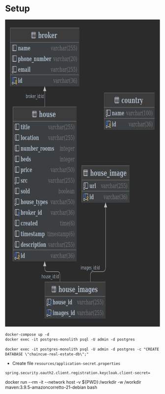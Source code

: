 # Setup

[//]: # (![Alt text]&#40;db.png&#41;)

<img src="db.png" alt="Alt text" width="700" height="1000" />

```
docker-compose up -d
docker exec -it postgres-monolith psql -U admin -d postgres

docker exec -it postgres-monolith psql -U admin -d postgres -c "CREATE DATABASE \"chaincue-real-estate-db\";"
```

- Create file `resources/application-secret.properties`

```
spring.security.oauth2.client.registration.keycloak.client-secret=
```

docker run --rm -it --network host -v ${PWD}:/workdir -w /workdir maven:3.9.5-amazoncorretto-21-debian bash
